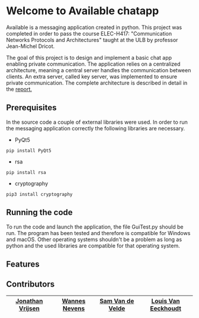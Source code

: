 # Welcome to Available chatapp

Available is a messaging application created in python.
This project was completed in order to pass the course ELEC-H417: "Communication Networks Protocols and Architectures"
taught at the ULB by professor Jean-Michel Dricot.

The goal of this project is to design and implement
a basic chat app enabling private communication.
The application relies on a centralized architecture, 
meaning a central server handles the communication between
clients. An extra server, called key server, was implemented
to ensure private communication. The complete architecture
is described in detail in the [report.](https://github.com/link_to_report)

## Prerequisites

In the source code a couple of external libraries were used.
In order to run the messaging application correctly the following
libraries are necessary.

- PyQt5 

```
pip install PyQt5
```
- rsa 

```
pip install rsa
```
- cryptography

```
pip3 install cryptography
```

## Running the code

To run the code and launch the application, the file GuiTest.py should be run.
The program has been tested and therefore is compatible 
for Windows and macOS. Other operating systems shouldn't be a problem
as long as python and the used libraries are compatible for that operating system.

## Features



## Contributors

| [Jonathan Vrijsen](https://github.com/JonathanVrijsen) | [Wannes Nevens](https://github.com/WannesN) | [Sam Van de Velde](https://github.com/SamVandeVelde) | [Louis Van Eeckhoudt](https://github.com/Louis-Van-Eeckhoudt) |
|----------------------|-------------------|----------------------|-------------------------|



